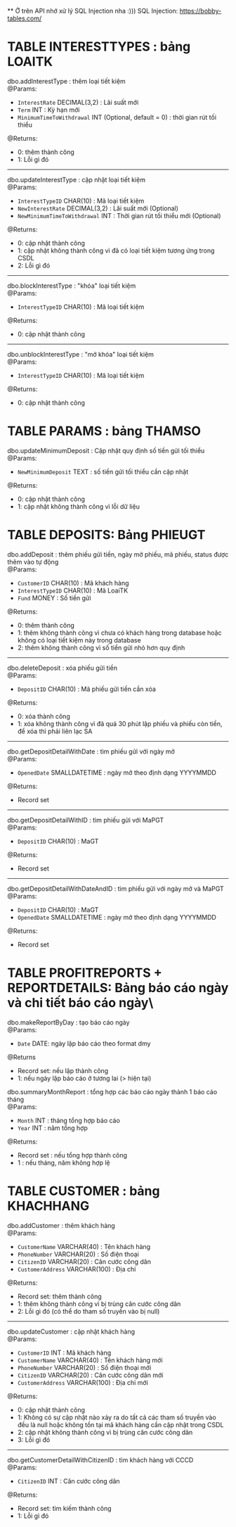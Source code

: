 ** Ở trên API nhớ xử lý SQL Injection nha :))) SQL Injection: https://bobby-tables.com/

# TABLE INTERESTTYPES : bảng LOAITK

dbo.addInterestType : thêm loại tiết kiệm \
@Params: 
- `InterestRate` DECIMAL(3,2) : Lãi suất mới 
- `Term` INT	: Kỳ hạn mới 
- `MinimumTimeToWithdrawal` INT (Optional, default = 0) : thời gian rút tối thiểu 

@Returns:
- 0: thêm thành công
- 1: Lỗi gì đó

<hr>

dbo.updateInterestType : cập nhật loại tiết kiệm \
@Params:
- `InterestTypeID` CHAR(10) : Mã loại tiết kiệm
- `NewInterestRate` DECIMAL(3,2) : Lãi suất mới (Optional)
- `NewMinimumTimeToWithdrawal` INT : Thời gian rút tối thiểu mới (Optional)

@Returns:
- 0: cập nhật thành công
- 1: cập nhật không thành công vì đã có loại tiết kiệm tương ứng trong CSDL
- 2: Lỗi gì đó

<hr>

dbo.blockInterestType : "khóa" loại tiết kiệm \
@Params:
- `InterestTypeID` CHAR(10) : Mã loại tiết kiệm

@Returns:
- 0: cập nhật thành công

<hr>

dbo.unblockInterestType : "mở khóa" loại tiết kiệm \
@Params:
- `InterestTypeID` CHAR(10) : Mã loại tiết kiệm

@Returns:
- 0: cập nhật thành công



# TABLE PARAMS : bảng THAMSO

dbo.updateMinimumDeposit : Cập nhật quy định số tiền gửi tối thiểu \
@Params:
- `NewMinimumDeposit` TEXT : số tiền gửi tối thiểu cần cập nhật

@Returns:
- 0: cập nhật thành công
- 1: cập nhật không thành công vì lỗi dữ liệu



# TABLE DEPOSITS: Bảng PHIEUGT

dbo.addDeposit : thêm phiếu gửi tiền, ngày mở phiếu, mã phiếu, status được thêm vào tự động \
@Params: 
- `CustomerID` CHAR(10) : Mã khách hàng
- `InterestTypeID` CHAR(10) : Mã LoaiTK
- `Fund` MONEY : Số tiền gửi 

@Returns:
- 0: thêm thành công
- 1: thêm không thành công vì chưa có khách hàng trong database hoặc không có loại tiết kiệm này trong database
- 2: thêm không thành công vì số tiền gửi nhỏ hơn quy định

<hr>

dbo.deleteDeposit : xóa phiếu gửi tiền \
@Params:
- `DepositID` CHAR(10) : Mã phiếu gửi tiền cần xóa

@Returns: 
- 0: xóa thành công
- 1: xóa không thành công vì đã quá 30 phút lập phiếu và phiếu còn tiền, để xóa thì phải liên lạc SA


<hr>

dbo.getDepositDetailWithDate : tìm phiếu gửi với ngày mở \
@Params:
- `OpenedDate` SMALLDATETIME : ngày mở theo định dạng YYYYMMDD

@Returns: 
- Record set 


<hr>

dbo.getDepositDetailWithID : tìm phiếu gửi với MaPGT \
@Params:
- `DepositID` CHAR(10) : MaGT

@Returns: 
- Record set 


<hr>

dbo.getDepositDetailWithDateAndID : tìm phiếu gửi với ngày mở và MaPGT \
@Params:
- `DepositID` CHAR(10) : MaGT
- `OpenedDate` SMALLDATETIME : ngày mở theo định dạng YYYYMMDD

@Returns: 
- Record set 


# TABLE PROFITREPORTS + REPORTDETAILS: Bảng báo cáo ngày và chi tiết báo cáo ngày\

dbo.makeReportByDay : tạo báo cáo ngày \
@Params:
- `Date` DATE: ngày lập báo cáo theo format dmy

@Returns 
- Record set: nếu lập thành công
- 1: nếu ngày lập báo cáo ở tương lai (> hiện tại)

dbo.summaryMonthReport : tổng hợp các báo cáo ngày thành 1 báo cáo tháng \
@Params:
- `Month` INT : tháng tổng hợp báo cáo
- `Year` INT : năm tổng hợp

@Returns:
- Record set : nếu tổng hợp thành công
- 1 : nếu tháng, năm không hợp lệ



# TABLE CUSTOMER : bảng KHACHHANG

dbo.addCustomer : thêm khách hàng \
@Params: 
- `CustomerName` VARCHAR(40) : Tên khách hàng 
- `PhoneNumber` VARCHAR(20)	: Số điện thoại 
- `CitizenID` VARCHAR(20) : Căn cước công dân
- `CustomerAddress` VARCHAR(100) : Địa chỉ

@Returns:
- Record set: thêm thành công
- 1: thêm không thành công vì bị trùng căn cước công dân
- 2: Lỗi gì đó (có thể do tham số truyền vào bị null)

<hr>

dbo.updateCustomer : cập nhật khách hàng \
@Params: 
- `CustomerID` INT : Mã khách hàng
- `CustomerName` VARCHAR(40) : Tên khách hàng mới 
- `PhoneNumber` VARCHAR(20)	: Số điện thoại mới
- `CitizenID` VARCHAR(20) : Căn cước công dân mới
- `CustomerAddress` VARCHAR(100) : Địa chỉ mới

@Returns:
- 0: cập nhật thành công
- 1: Không có sự cập nhật nào xảy ra do tất cả các tham số truyền vào đều là null hoặc không tồn tại mã khách hàng cần cập nhật trong CSDL
- 2: cập nhật không thành công vì bị trùng căn cước công dân
- 3: Lỗi gì đó 

<hr>

dbo.getCustomerDetailWithCitizenID : tìm khách hàng với CCCD \
@Params:
- `CitizenID` INT : Căn cước công dân

@Returns: 
- Record set: tìm kiếm thành công
- 1: Lỗi gì đó



